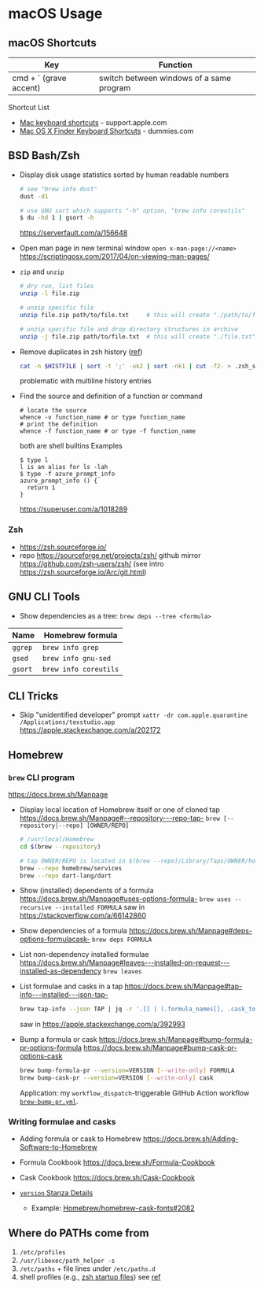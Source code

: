 # macOS Usage

## macOS Shortcuts

| Key                    | Function                                   |
| ---------------------- | ------------------------------------------ |
| cmd + ` (grave accent) | switch between windows of a same program   |

Shortcut List
 * [Mac keyboard shortcuts](https://support.apple.com/en-us/HT201236) - support.apple.com
 * [Mac OS X Finder Keyboard Shortcuts](https://www.dummies.com/computers/macs/macbook/mac-os-x-finder-keyboard-shortcuts/) - dummies.com

<!-- # bash -->
<!-- # zsh -->
## BSD Bash/Zsh

- Display disk usage statistics sorted by human readable numbers
  ```bash
  # see "brew info dust"
  dust -d1

  # use GNU sort which supports "-h" option, "brew info coreutils"
  $ du -hd 1 | gsort -h
  ```
  https://serverfault.com/a/156648

- Open man page in new terminal window
  `open x-man-page://<name>`
  https://scriptingosx.com/2017/04/on-viewing-man-pages/

- `zip` and `unzip`
    ```bash
    # dry run, list files
    unzip -l file.zip

    # unzip specific file
    unzip file.zip path/to/file.txt     # this will create "./path/to/file.txt"

    # unzip specific file and drop directory structures in archive
    unzip -j file.zip path/to/file.txt  # this will create "./file.txt"
    ```

- Remove duplicates in zsh history ([ref](https://qr.ae/pNk9yZ))
  ```bash
  cat -n $HISTFILE | sort -t ';' -uk2 | sort -nk1 | cut -f2- > .zsh_short_history
  ```
  problematic with multiline history entries

- Find the source and definition of a function or command
  ```shell
  # locate the source
  whence -v function_name # or type function_name
  # print the definition
  whence -f function_name # or type -f function_name
  ```
  both are shell builtins
  Examples
  ```
  $ type l
  l is an alias for ls -lah
  $ type -f azure_prompt_info
  azure_prompt_info () {
    return 1
  }
  ```
  https://superuser.com/a/1018289


### Zsh

- https://zsh.sourceforge.io/
- repo https://sourceforge.net/projects/zsh/
  github mirror https://github.com/zsh-users/zsh/
  (see intro https://zsh.sourceforge.io/Arc/git.html)

## GNU CLI Tools
* Show dependencies as a tree: `brew deps --tree <formula>`

| Name    | Homebrew formula    |
| ------- | ------------------- |
| `ggrep` | `brew info grep`    |
| `gsed`  | `brew info gnu-sed` |
| `gsort` | `brew info coreutils` |


## CLI Tricks

- Skip "unidentified developer" prompt
  `xattr -dr com.apple.quarantine /Applications/texstudio.app`
  https://apple.stackexchange.com/a/202172

## Homebrew

### `brew` CLI program

https://docs.brew.sh/Manpage

- Display local location of Homebrew itself or one of cloned tap
  https://docs.brew.sh/Manpage#--repository---repo-tap-
  `brew [--repository|--repo] [OWNER/REPO]`
  ```bash
  # /usr/local/Homebrew
  cd $(brew --repository)

  # tap OWNER/REPO is located in $(brew --repo)/Library/Taps/OWNER/homebrew-REPO
  brew --repo homebrew/services
  brew --repo dart-lang/dart
  ```

- Show (installed) dependents of a formula
  https://docs.brew.sh/Manpage#uses-options-formula-
  `brew uses --recursive --installed FORMULA`
  saw in https://stackoverflow.com/a/66142860

- Show dependencies of a formula
  https://docs.brew.sh/Manpage#deps-options-formulacask-
  `brew deps FORMULA`

- List non-dependency installed formulae
  https://docs.brew.sh/Manpage#leaves---installed-on-request---installed-as-dependency
  `brew leaves`

- List formulae and casks in a tap
  https://docs.brew.sh/Manpage#tap-info---installed---json-tap-
  ```bash
  brew tap-info --json TAP | jq -r '.[] | (.formula_names[], .cask_tokens[])'
  ```
  saw in https://apple.stackexchange.com/a/392993

- Bump a formula or cask
  https://docs.brew.sh/Manpage#bump-formula-pr-options-formula
  https://docs.brew.sh/Manpage#bump-cask-pr-options-cask
  ```bash
  brew bump-formula-pr --version=VERSION [--write-only] FORMULA
  brew bump-cask-pr --version=VERSION [--write-only] cask
  ```
  Application: my `workflow_dispatch`-triggerable GitHub Action workflow [`brew-bump-pr.yml`][brew-bump-pr.yml].

  [brew-bump-pr.yml]: https://github.com/muzimuzhi/hello-github-actions/blob/main/.github/workflows/brew-bump-pr.yml

### Writing formulae and casks

- Adding formula or cask to Homebrew
  https://docs.brew.sh/Adding-Software-to-Homebrew
- Formula Cookbook
  https://docs.brew.sh/Formula-Cookbook
- Cask Cookbook
  https://docs.brew.sh/Cask-Cookbook

- [`version` Stanza Details](https://github.com/Homebrew/homebrew-cask/blob/master/doc/cask_language_reference/stanzas/version.md)
  - Example: [Homebrew/homebrew-cask-fonts#2082](https://github.com/Homebrew/homebrew-cask-fonts/issues/2082)


## Where do PATHs come from

1. `/etc/profiles`
1. `/usr/libexec/path_helper -s`
1. `/etc/paths` + file lines under `/etc/paths.d`
1. shell profiles (e.g., [zsh startup files](http://zsh.sourceforge.net/Doc/Release/Files.html#Startup_002fShutdown-Files))
see [ref](https://scriptingosx.com/2017/05/where-paths-come-from/)
